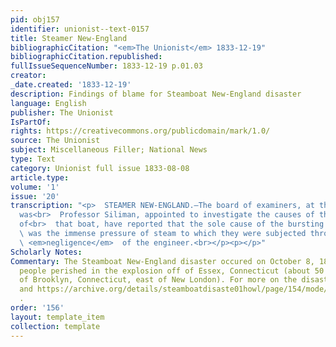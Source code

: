 ```yaml
---
pid: obj157
identifier: unionist--text-0157
title: Steamer New-England
bibliographicCitation: "<em>The Unionist</em> 1833-12-19"
bibliographicCitation.republished: 
fullIssueSequenceNumber: 1833-12-19 p.01.03
creator: 
_date.created: '1833-12-19'
description: Findings of blame for Steamboat New-England disaster
language: English
publisher: The Unionist
IsPartOf: 
rights: https://creativecommons.org/publicdomain/mark/1.0/
source: The Unionist
subject: Miscellaneous Filler; National News
type: Text
category: Unionist full issue 1833-08-08
article.type: 
volume: '1'
issue: '20'
transcription: "<p>  STEAMER NEW-ENGLAND.—The board of examiners, at the head of which
  was<br>  Professor Siliman, appointed to investigate the causes of the destruction
  of<br>  that boat, have reported that the sole cause of the bursting of her boilers<br>
  \ was the immense pressure of steam to which they were subjected through the<br>
  \ <em>negligence</em>  of the engineer.<br></p><p></p>"
Scholarly Notes: 
Commentary: The Steamboat New-England disaster occured on October 8, 1833. Thirteen
  people perished in the explosion off of Essex, Connecticut (about 50 miles south/southeast
  of Brooklyn, Connecticut, east of New London). For more on the disaster, see https://connecticuthistory.org/the-steamboat-new-england-the-shock-was-dreadful-today-in-history/
  and https://archive.org/details/steamboatdisaste01howl/page/154/mode/2up?view=theater
  .
order: '156'
layout: template_item
collection: template
---
```

